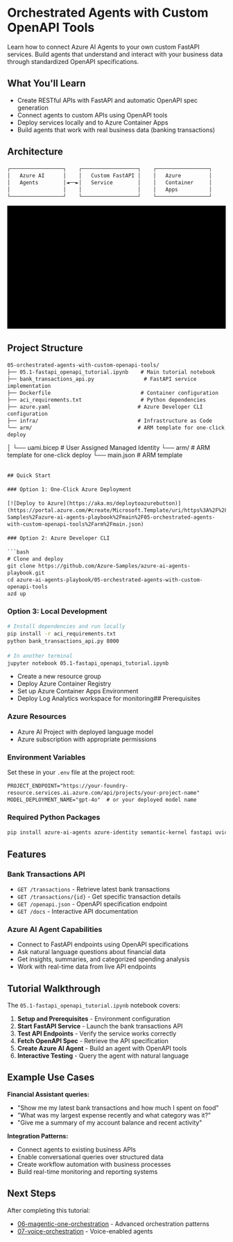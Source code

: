# Orchestrated Agents with Custom OpenAPI Tools

Learn how to connect Azure AI Agents to your own custom FastAPI services. Build agents that understand and interact with your business data through standardized OpenAPI specifications.

## What You'll Learn

- Create RESTful APIs with FastAPI and automatic OpenAPI spec generation
- Connect agents to custom APIs using OpenAPI tools
- Deploy services locally and to Azure Container Apps
- Build agents that work with real business data (banking transactions)

## Architecture

```
┌─────────────────┐    ┌──────────────────┐    ┌─────────────────┐
│   Azure AI      │    │   Custom FastAPI │    │   Azure         │
│   Agents        │◄──►│   Service        │    │   Container     │
│                 │    │                  │    │   Apps          │
└─────────────────┘    └──────────────────┘    └─────────────────┘
```

![SK Orchestration](images/sk_orchestration.gif)

## Project Structure

```
05-orchestrated-agents-with-custom-openapi-tools/
├── 05.1-fastapi_openapi_tutorial.ipynb    # Main tutorial notebook
├── bank_transactions_api.py                # FastAPI service implementation
├── Dockerfile                             # Container configuration
├── aci_requirements.txt                   # Python dependencies
├── azure.yaml                            # Azure Developer CLI configuration
├── infra/                                # Infrastructure as Code
└── arm/                                  # ARM template for one-click deploy
```
│       └── uami.bicep                   # User Assigned Managed Identity
└── arm/                                  # ARM template for one-click deploy
    └── main.json                        # ARM template
```

## Quick Start

### Option 1: One-Click Azure Deployment

[![Deploy to Azure](https://aka.ms/deploytoazurebutton)](https://portal.azure.com/#create/Microsoft.Template/uri/https%3A%2F%2Fraw.githubusercontent.com%2FAzure-Samples%2Fazure-ai-agents-playbook%2Fmain%2F05-orchestrated-agents-with-custom-openapi-tools%2Farm%2Fmain.json)

### Option 2: Azure Developer CLI

```bash
# Clone and deploy
git clone https://github.com/Azure-Samples/azure-ai-agents-playbook.git
cd azure-ai-agents-playbook/05-orchestrated-agents-with-custom-openapi-tools
azd up
```

### Option 3: Local Development

```bash
# Install dependencies and run locally
pip install -r aci_requirements.txt
python bank_transactions_api.py 8000

# In another terminal
jupyter notebook 05.1-fastapi_openapi_tutorial.ipynb
```
   - Create a new resource group
   - Deploy Azure Container Registry
   - Set up Azure Container Apps Environment
   - Deploy Log Analytics workspace for monitoring## Prerequisites

### Azure Resources
- Azure AI Project with deployed language model
- Azure subscription with appropriate permissions

### Environment Variables
Set these in your `.env` file at the project root:

```properties
PROJECT_ENDPOINT="https://your-foundry-resource.services.ai.azure.com/api/projects/your-project-name"
MODEL_DEPLOYMENT_NAME="gpt-4o"  # or your deployed model name
```

### Required Python Packages
```bash
pip install azure-ai-agents azure-identity semantic-kernel fastapi uvicorn requests python-dotenv
```

## Features

### Bank Transactions API
- `GET /transactions` - Retrieve latest bank transactions
- `GET /transactions/{id}` - Get specific transaction details
- `GET /openapi.json` - OpenAPI specification endpoint
- `GET /docs` - Interactive API documentation

### Azure AI Agent Capabilities
- Connect to FastAPI endpoints using OpenAPI specifications
- Ask natural language questions about financial data
- Get insights, summaries, and categorized spending analysis
- Work with real-time data from live API endpoints

## Tutorial Walkthrough

The `05.1-fastapi_openapi_tutorial.ipynb` notebook covers:

1. **Setup and Prerequisites** - Environment configuration
2. **Start FastAPI Service** - Launch the bank transactions API
3. **Test API Endpoints** - Verify the service works correctly
4. **Fetch OpenAPI Spec** - Retrieve the API specification
5. **Create Azure AI Agent** - Build an agent with OpenAPI tools
6. **Interactive Testing** - Query the agent with natural language

## Example Use Cases

**Financial Assistant queries:**
- "Show me my latest bank transactions and how much I spent on food"
- "What was my largest expense recently and what category was it?"
- "Give me a summary of my account balance and recent activity"

**Integration Patterns:**
- Connect agents to existing business APIs
- Enable conversational queries over structured data
- Create workflow automation with business processes
- Build real-time monitoring and reporting systems

## Next Steps

After completing this tutorial:
- [06-magentic-one-orchestration](../06-magentic-one-orchestration/) - Advanced orchestration patterns
- [07-voice-orchestration](../07-voice-orchestration/) - Voice-enabled agents
